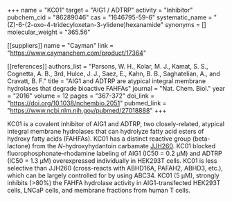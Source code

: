 +++
name = "KC01"
target = "AIG1 / ADTRP"
activity = "Inhibitor"
pubchem_cid = "86289046"
cas = "1646795-59-6"
systematic_name = "(Z)-6-(2-oxo-4-tridecyloxetan-3-ylidene)hexanamide"
synonyms = []
molecular_weight = "365.56"

[[suppliers]]
name = "Cayman"
link = "https://www.caymanchem.com/product/17364"

[[references]]
authors_list = "Parsons, W. H., Kolar, M. J., Kamat, S. S., Cognetta, A. B., 3rd, Hulce, J. J., Saez, E., Kahn, B. B., Saghatelian, A., and Cravatt, B. F."
title = "AIG1 and ADTRP are atypical integral membrane hydrolases that degrade bioactive FAHFAs"
journal = "Nat. Chem. Biol."
year = "2016"
volume = 12
pages = "367-372"
doi_link = "https://doi.org/10.1038/nchembio.2051"
pubmed_link = "https://www.ncbi.nlm.nih.gov/pubmed/27018888"
+++

KC01 is a covalent inhibitor of AIG1 and ADTRP, two closely-related, atypical integral membrane hydrolases that can hydrolyze fatty acid esters of hydroxy fatty acids (FAHFAs). KC01 has a distinct reactive group (beta-lactone) from the <i>N</i>-hydroxyhydantoin carbamate <a href="#jjh260" class="js-scroll-trigger">JJH260</a>. KC01 blocked fluorophosphonate-rhodamine labeling of AIG1 (IC50 = 0.2 µM) and ADTRP (IC50 = 1.3 µM) overexpressed individually in HEK293T cells. KC01 is less selective than JJH260 (cross-reacts with ABHD16A, PAFAH2, ABHD3, etc.), which can be largely controlled for by using ABC34. KC01 (5 µM), strongly inhibits (&gt;80%) the FAHFA hydrolase activity in AIG1-transfected HEK293T cells, LNCaP cells, and membrane fractions from human T cells.
